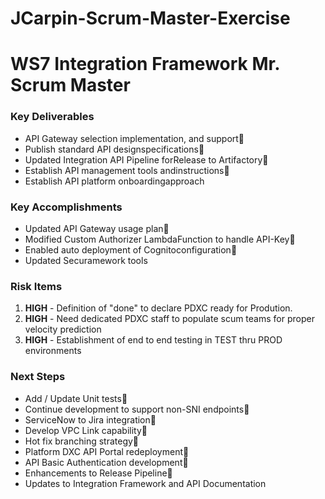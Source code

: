 # JCarpin-Scrum-Master-Exercise

# WS7 Integration Framework             Mr. Scrum Master

### Key Deliverables
- API Gateway selection implementation, and support 
- Publish standard API designspecifications 
- Updated Integration API Pipeline forRelease to Artifactory 
- Establish API management tools andinstructions 
- Establish API platform onboardingapproach

### Key Accomplishments 
- Updated API Gateway usage plan 
- Modified Custom Authorizer LambdaFunction to handle API-Key 
- Enabled auto deployment of Cognitoconfiguration 
- Updated Securamework tools

### Risk Items
 1.  **HIGH** - Definition of &quot;done&quot; to declare PDXC ready for Prodution.
 2.  **HIGH** - Need dedicated PDXC staff to populate scum teams for proper velocity prediction
 3.  **HIGH** - Establishment of end to end testing in TEST thru PROD environments

### Next Steps
- Add / Update Unit tests
- Continue development to support non-SNI endpoints
- ServiceNow to Jira integration
- Develop VPC Link capability
- Hot fix branching strategy
- Platform DXC API Portal redeployment
- API Basic Authentication development
- Enhancements to Release Pipeline
- Updates to Integration Framework and API Documentation
